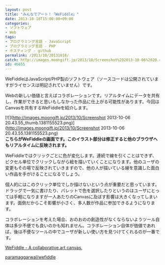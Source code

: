 ```yaml
---
layout: post
title: "みんなでアート！「WeFiddle」"
date: 2013-10-18T15:00:00+09:00
categories:
- ソフトウェア
- Web
tags: 
- プログラミング言語 - JavaScript
- プログラミング言語 - PHP
- ホスティング - github
permalink: /2013/10/20131018/
catch: http://images.moongift.jp/2013/10/Screenshot%202013-10-06%2020.43.55_thumb.1381155523.png
id: 46655
---
```

WeFiddleはJavaScript/PHP製のソフトウェア（ソースコードは公開されていますがライセンスは明記されていません）です。

  
  

Webの新しい価値と言えばコラボレーションです。リアルタイムにデータを共有し、作業ができると思いもしなかった作品に仕上がる可能性があります。今回はCanvasを共有するWeFiddleを紹介します。

  

[![](http://images.moongift.jp/2013/10/Screenshot 2013-10-06 20.43.55_thumb.1381155523.png)](http://images.moongift.jp/2013/10/Screenshot 2013-10-06 20.43.55.1381155523.png)  
**こちらがWeFiddleの画面です。このイラスト部分は修正すると他のブラウザへもリアルタイムに反映されます。**

  

WeFiddleではクリックごとに色が変化します。連続で線を引くことはできず、ピクセル単位でクリックしながら絵を描いていくことになります。他のユーザの変更もその場で反映されていきますので、他の人が描いている線を意識した面白い作品を手がけることになるでしょう。

  

個人的にはこのクリック単位でしか描けないという点が重要だと思っています。ドラッグで一気に書けたり、パレットで色を選択したりというのはユーザにとっては手軽になりますが一人あたりのCanvasに及ぼす影響は大きくなってしまいます。面倒だからこそ影響が小さく、多人数が作品に参加できるようになります。

  

コラボレーションを考えた場合、おのおのの創造性がなくならないようツール自体は多少不便でも良いのかも知れません。コラボレーション自体が価値であれば、後は不便なツールの中でユーザが新しい使い方を見つけてくれるのが一番です。

  

[WeFiddle - A collaborative art canvas.](http://wefiddle.herokuapp.com/)

  
  

[paramaggarwal/wefiddle](https://github.com/paramaggarwal/wefiddle)


